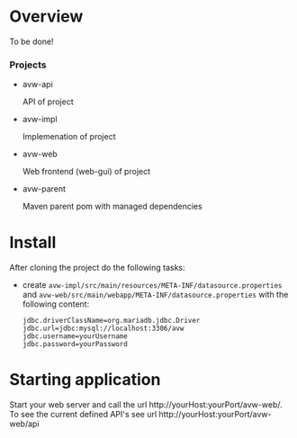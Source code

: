 # Overview
To be done!

### Projects

* avw-api

  API of project
  
* avw-impl

  Implemenation of project
  
* avw-web

  Web frontend (web-gui) of project
  
* avw-parent

  Maven parent pom with managed dependencies
  

# Install

After cloning the project do the following tasks:

* create `avw-impl/src/main/resources/META-INF/datasource.properties` and `avw-web/src/main/webapp/META-INF/datasource.properties` with the following content:

   ```
  jdbc.driverClassName=org.mariadb.jdbc.Driver
  jdbc.url=jdbc:mysql://localhost:3306/avw
  jdbc.username=yourUsername
  jdbc.password=yourPassword

  ```
  
# Starting application

Start your web server and call the url http://yourHost:yourPort/avw-web/. To see the current defined API's see
url http://yourHost:yourPort/avw-web/api
    

